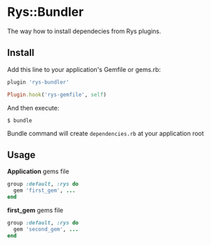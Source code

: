 # Rys::Bundler

The way how to install dependecies from Rys plugins.

## Install

Add this line to your application's Gemfile or gems.rb:

```ruby
plugin 'rys-bundler'

Plugin.hook('rys-gemfile', self)
```

And then execute:

```
$ bundle
``` 
    
Bundle command will create `dependencies.rb` at your application root

## Usage

**Application** gems file

```ruby
group :default, :rys do
  gem 'first_gem', ...
end

```

**first_gem** gems file

```ruby
group :default, :rys do
  gem 'second_gem', ...
end
```

